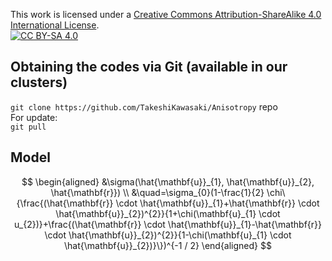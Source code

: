 This work is licensed under a
[Creative Commons Attribution-ShareAlike 4.0 International License][cc-by-sa].<br>
[![CC BY-SA 4.0][cc-by-sa-image]][cc-by-sa]

[cc-by-sa]: http://creativecommons.org/licenses/by-sa/4.0/
[cc-by-sa-image]: https://licensebuttons.net/l/by-sa/4.0/88x31.png
[cc-by-sa-shield]: https://img.shields.io/badge/License-CC%20BY--SA%204.0-lightgrey.svg

## Obtaining the codes via Git (available in our clusters) <br>
 `git clone https://github.com/TakeshiKawasaki/Anisotropy` repo <br>
 For update:<br>
 `git pull` 
 
## Model <br>
$$
\begin{aligned}
&\sigma(\hat{\mathbf{u}}_{1}, \hat{\mathbf{u}}_{2}, \hat{\mathbf{r}}) \\
&\quad=\sigma_{0}(1-\frac{1}{2} \chi\{\frac{(\hat{\mathbf{r}} \cdot \hat{\mathbf{u}}_{1}+\hat{\mathbf{r}} \cdot \hat{\mathbf{u}}_{2})^{2}}{1+\chi(\mathbf{u}_{1} \cdot u_{2})}+\frac{(\hat{\mathbf{r}} \cdot \hat{\mathbf{u}}_{1}-\hat{\mathbf{r}} \cdot \hat{\mathbf{u}}_{2})^{2}}{1-\chi(\mathbf{u}_{1} \cdot \hat{\mathbf{u}}_{2})}\})^{-1 / 2}
\end{aligned}
$$
